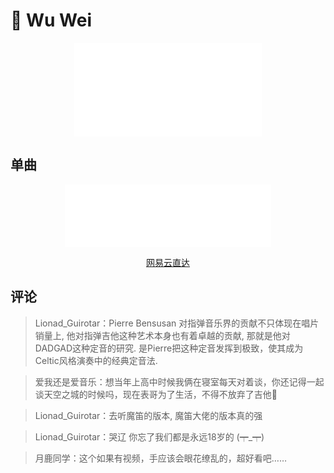 # 🍷 Wu Wei

<div style="text-align: center;">
  <iframe src="//player.bilibili.com/player.html?aid=842828558&bvid=BV1154y1z7ky&cid=256303420&page=1" scrolling="no" border="0" frameborder="no" framespacing="0" allowfullscreen="true"> </iframe>
</div>

## 单曲

<div style="text-align: center;">
  <iframe frameborder="no" border="0" marginwidth="0" marginheight="0" width=330 height=100 src="//music.163.com/outchain/player?type=2&id=1378503713&auto=0"></iframe>
  <p style="text-align: center;">
    <a rel="nofollow" href="https://music.163.com/#/song?id=1378503713">网易云直达</a>
  </p>
</div>

## 评论

> Lionad_Guirotar：Pierre Bensusan 对指弹音乐界的贡献不只体现在唱片销量上, 他对指弹吉他这种艺术本身也有着卓越的贡献, 那就是他对DADGAD这种定音的研究. 是Pierre把这种定音发挥到极致，使其成为Celtic风格演奏中的经典定音法.

> 爱我还是爱音乐：想当年上高中时候我俩在寝室每天对着谈，你还记得一起谈天空之城的时候吗，现在表哥为了生活，不得不放弃了吉他🎸

> Lionad_Guirotar：去听魔笛的版本, 魔笛大佬的版本真的强

> Lionad_Guirotar：哭辽 你忘了我们都是永远18岁的 (┯_┯)

> 月鹿同学：这个如果有视频，手应该会眼花缭乱的，超好看吧……
